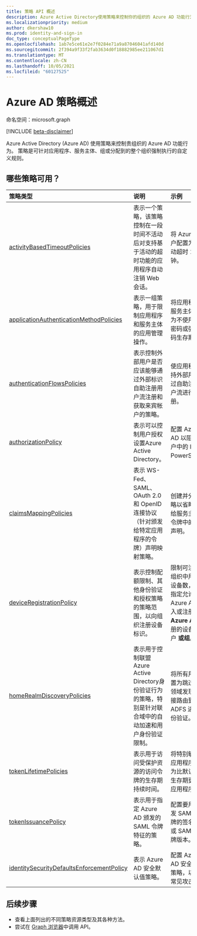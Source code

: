 ```yaml
---
title: 策略 API 概述
description: Azure Active Directory使用策略来控制你的组织的 Azure AD 功能行为。
ms.localizationpriority: medium
author: dkershaw10
ms.prod: identity-and-sign-in
doc_type: conceptualPageType
ms.openlocfilehash: 1ab7e5ce61e2e7f0284e71a9a87046041afd140d
ms.sourcegitcommit: 2f394a9f33f2fab3634d0f18882985ee211067d1
ms.translationtype: MT
ms.contentlocale: zh-CN
ms.lasthandoff: 10/05/2021
ms.locfileid: "60127525"
---
```

# <a name="azure-ad-policy-overview"></a>Azure AD 策略概述

命名空间：microsoft.graph

[!INCLUDE [beta-disclaimer](../../includes/beta-disclaimer.md)]

Azure Active Directory (Azure AD) 使用策略来控制贵组织的 Azure AD 功能行为。 策略是可针对应用程序、服务主体、组或分配到的整个组织强制执行的自定义规则。

## <a name="what-policies-are-available"></a>哪些策略可用？

| 策略类型                                                                               | 说明                                                                                                                                                                                       | 示例                                                                                                                                                                                               |
|:------------------------------------------------------------------------------------------|:--------------------------------------------------------------------------------------------------------------------------------------------------------------------------------------------------|:-------------------------------------------------------------------------------------------------------------------------------------------------------------------------------------------------------|
| [activityBasedTimeoutPolicies](activityBasedTimeoutPolicy.md)                             | 表示一个策略，该策略控制在一段时间不活动后对支持基于活动的超时功能的应用程序自动注销 Web 会话。                           | 将 Azure 门户配置为不活动超时 15 分钟。                                                                                                                                |
| [applicationAuthenticationMethodPolicies](applicationAuthenticationMethodPolicy.md)       | 表示一组策略，用于限制应用程序和服务主体的应用管理操作。                                                                                     | 将应用程序或服务主体配置为不使用密码密码或强制密码生存期。                                                                                               |
| [authenticationFlowsPolicies](authenticationflowspolicy.md)                               | 表示控制外部用户是否应该能够通过外部标识自助注册用户流注册和获取来宾帐户的策略。                            | 使应用程序支持外部用户通过自助注册用户流进行注册。                                                                                                    |
| [authorizationPolicy](authorizationpolicy.md)                                             | 表示可以控制用户授权设置Azure Active Directory。                                                                                                            | 配置 Azure AD 以阻止租户中的 MSOL PowerShell。                                                                                                                                             |
| [claimsMappingPolicies](claimsMappingPolicy.md)                                           | 表示 WS-Fed、SAML、OAuth 2.0 和 OpenID 连接协议（针对颁发给特定应用程序的令牌）声明映射策略。                                                     | 创建并分配策略以省略颁发给服务主体的令牌中的基本声明。                                                                                                         |
| [deviceRegistrationPolicy](deviceregistrationpolicy.md)                                   | 表示控制配额限制、其他身份验证和授权策略的策略范围，以向组织注册设备标识。                           | 限制可注册到组织中用户的设备数，或者指定允许使用 Azure AD 加入或注册的 **Azure AD** 注册的设备的用户 **或组**。 |
| [homeRealmDiscoveryPolicies](homeRealmDiscoveryPolicy.md)                                 | 表示用于控制联盟Azure Active Directory身份验证行为的策略，特别是针对联合域中的自动加速和用户身份验证限制。 | 将所有用户配置为跳过主页领域发现并直接路由到 ADFS 进行身份验证。                                                                                                    |
| [tokenLifetimePolicies](tokenlifetimepolicy.md)                                           | 表示用于访问受保护资源的访问令牌的生存期持续时间。                                                                                                             | 将特别敏感的应用程序配置为比默认令牌生存期更短的应用程序。                                                                                                             |
| [tokenIssuancePolicy](tokenIssuancePolicy.md)                                             | 表示用于指定 Azure AD 颁发的 SAML 令牌特征的策略。                                                                                                           | 配置要用于颁发 SAML 令牌的签名算法或 SAML 令牌版本。                                                                                                              |
| [identitySecurityDefaultsEnforcementPolicy](identitysecuritydefaultsenforcementpolicy.md) | 表示 Azure AD 安全默认值策略。                                                                                                                                                 | 配置 Azure AD 安全默认策略，以抵御常见攻击。                                                                                                                     |

## <a name="next-steps"></a>后续步骤

- 查看上面列出的不同策略资源类型及其各种方法。
- 尝试在 [Graph 浏览器](https://developer.microsoft.com/graph/graph-explorer)中调用 API。
